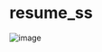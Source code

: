 # resume_ss
![image](https://user-images.githubusercontent.com/37527597/51627796-43247280-1f69-11e9-9fea-933ae16193ef.png)
